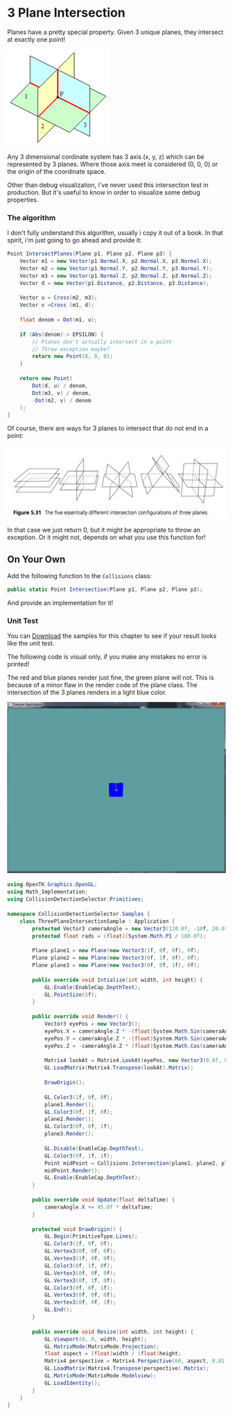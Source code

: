 # 3 Plane Intersection

Planes have a pretty special property. Given 3 unique planes, they intersect at exactly one point!

![SAMPLE](3plane_int.gif)

Any 3 dimensional cordinate system has 3 axis (x, y, z) which can be represented by 3 planes. Where those axis meet is considered (0, 0, 0) or the origin of the coordinate space.

Other than debug visualization, i've never used this intersection test in production. But it's useful to know in order to visualize some debug properties.

### The algorithm

I don't fully understand this algorithm, usually i copy it out of a book. In that spirit, i'm just going to go ahead and provide it:

```cs
Point IntersectPlanes(Plane p1, Plane p2, Plane p3) {
    Vector m1 = new Vector(p1.Normal.X, p2.Normal.X, p3.Normal.X);
    Vector m2 = new Vector(p1.Normal.Y, p2.Normal.Y, p3.Normal.Y);
    Vector m3 = new Vector(p1.Normal.Z, p2.Normal.Z, p3.Normal.Z);
    Vector d = new Vector(p1.Distance, p2.Distance, p3.Distance);
    
    Vector u = Cross(m2, m3);
    Vector v =Cross (m1, d);
    
    float denom = Dot(m1, u);
    
    if (Abs(denom) < EPSILON) {
        // Planes don't actually intersect in a point
        // Throw exception maybe?
        return new Point(0, 0, 0);
    }
       
    return new Point(
        Dot(d, u) / denom,
        Dot(m3, v) / denom,
        -Dot(m2, v) / denom
    );
}
```

Of course, there are ways for 3 planes to intersect that do not end in a point:

![P](plane_intersection_npot.png)

In that case we just return 0, but it might be appropriate to throw an exception. Or it might not, depends on what you use this function for!

## On Your Own

Add the following function to the ```Collisions``` class:

```cs
public static Point Intersection(Plane p1, Plane p2, Plane p3);
```

And provide an implementation for it!

### Unit Test

You can [Download](../Samples/CollisionPlane.rar) the samples for this chapter to see if your result looks like the unit test.

The following code is visual only, if you make any mistakes no error is printed!

The red and blue planes render just fine, the green plane will not. This is because of a minor flaw in the render code of the plane class. The intersection of the 3 planes renders in a light blue color.

![SN](plane_intersect_screenshot.png)

```cs
using OpenTK.Graphics.OpenGL;
using Math_Implementation;
using CollisionDetectionSelector.Primitives;

namespace CollisionDetectionSelector.Samples {
    class ThreePlaneIntersectionSample : Application {
        protected Vector3 cameraAngle = new Vector3(120.0f, -10f, 20.0f);
        protected float rads = (float)(System.Math.PI / 180.0f);

        Plane plane1 = new Plane(new Vector3(1f, 0f, 0f), 0f);
        Plane plane2 = new Plane(new Vector3(0f, 1f, 0f), 0f);
        Plane plane3 = new Plane(new Vector3(0f, 0f, 1f), 0f);

        public override void Intialize(int width, int height) {
            GL.Enable(EnableCap.DepthTest);
            GL.PointSize(5f);
        }

        public override void Render() {
            Vector3 eyePos = new Vector3();
            eyePos.X = cameraAngle.Z * -(float)System.Math.Sin(cameraAngle.X * rads * (float)System.Math.Cos(cameraAngle.Y * rads));
            eyePos.Y = cameraAngle.Z * -(float)System.Math.Sin(cameraAngle.Y * rads);
            eyePos.Z = -cameraAngle.Z * (float)System.Math.Cos(cameraAngle.X * rads * (float)System.Math.Cos(cameraAngle.Y * rads));

            Matrix4 lookAt = Matrix4.LookAt(eyePos, new Vector3(0.0f, 0.0f, 0.0f), new Vector3(0.0f, 1.0f, 0.0f));
            GL.LoadMatrix(Matrix4.Transpose(lookAt).Matrix);

            DrawOrigin();

            GL.Color3(1f, 0f, 0f);
            plane1.Render();
            GL.Color3(0f, 1f, 0f);
            plane2.Render();
            GL.Color3(0f, 0f, 1f);
            plane3.Render();

            GL.Disable(EnableCap.DepthTest);
            GL.Color3(0f, 1f, 1f);
            Point midPoint = Collisions.Intersection(plane1, plane2, plane3);
            midPoint.Render();
            GL.Enable(EnableCap.DepthTest);
        }

        public override void Update(float deltaTime) {
            cameraAngle.X += 45.0f * deltaTime;
        }

        protected void DrawOrigin() {
            GL.Begin(PrimitiveType.Lines);
            GL.Color3(1f, 0f, 0f);
            GL.Vertex3(0f, 0f, 0f);
            GL.Vertex3(1f, 0f, 0f);
            GL.Color3(0f, 1f, 0f);
            GL.Vertex3(0f, 0f, 0f);
            GL.Vertex3(0f, 1f, 0f);
            GL.Color3(0f, 0f, 1f);
            GL.Vertex3(0f, 0f, 0f);
            GL.Vertex3(0f, 0f, 1f);
            GL.End();
        }

        public override void Resize(int width, int height) {
            GL.Viewport(0, 0, width, height);
            GL.MatrixMode(MatrixMode.Projection);
            float aspect = (float)width / (float)height;
            Matrix4 perspective = Matrix4.Perspective(60, aspect, 0.01f, 1000.0f);
            GL.LoadMatrix(Matrix4.Transpose(perspective).Matrix);
            GL.MatrixMode(MatrixMode.Modelview);
            GL.LoadIdentity();
        }
    }
}
```